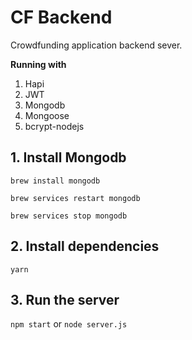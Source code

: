 # CF Backend
Crowdfunding application backend sever.

**Running with**
1. Hapi
2. JWT
3. Mongodb
4. Mongoose
5. bcrypt-nodejs

## 1. Install Mongodb

`brew install mongodb`

`brew services restart mongodb`

`brew services stop mongodb`

## 2. Install dependencies
`yarn`

## 3. Run the server
`npm start` or `node server.js`
